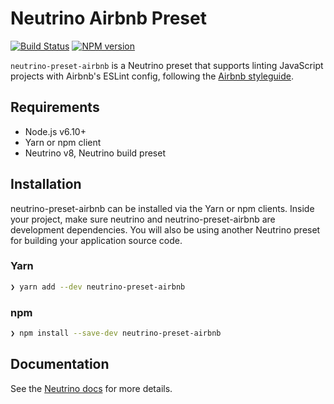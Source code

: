# Neutrino Airbnb Preset
[![Build Status](https://travis-ci.org/guzart/neutrino-preset-airbnb.svg?branch=master)](https://travis-ci.org/guzart/neutrino-preset-airbnb)
[![NPM version][npm-image]][npm-url] 

`neutrino-preset-airbnb` is a Neutrino preset that supports linting JavaScript projects with Airbnb's ESLint
config, following the [Airbnb styleguide](https://github.com/airbnb/javascript).

## Requirements

* Node.js v6.10+
* Yarn or npm client
* Neutrino v8, Neutrino build preset

## Installation

neutrino-preset-airbnb can be installed via the Yarn or npm clients. Inside your project, make sure 
neutrino and neutrino-preset-airbnb are development dependencies. You will also be using another 
Neutrino preset for building your application source code.

### Yarn

```bash
❯ yarn add --dev neutrino-preset-airbnb
```

### npm

```bash
❯ npm install --save-dev neutrino-preset-airbnb 
```

## Documentation

See the [Neutrino docs](https://neutrino.js.org/presets/neutrino-preset-airbnb-base/)
for more details.

[npm-image]: https://img.shields.io/npm/v/neutrino-preset-airbnb.svg
[npm-downloads]: https://img.shields.io/npm/dt/neutrino-preset-airbnb.svg
[npm-url]: https://npmjs.org/package/neutrino-preset-airbnb